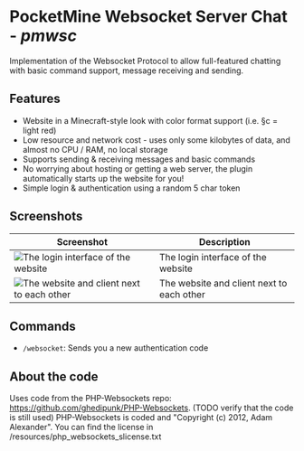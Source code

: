 # PocketMine Websocket Server Chat - _pmwsc_
Implementation of the Websocket Protocol to allow full-featured chatting with basic command support, message receiving and sending.
## Features
- Website in a Minecraft-style look with color format support (i.e. §c = light red)
- Low resource and network cost - uses only some kilobytes of data, and almost no CPU / RAM, no local storage
- Supports sending & receiving messages and basic commands
- No worrying about hosting or getting a web server, the plugin automatically starts up the website for you!
- Simple login & authentication using a random 5 char token
## Screenshots
| Screenshot | Description |
| --- | --- |
| ![The login interface of the website](https://github.com/thebigsmileXD/pmwsc/blob/master/resources/screenshots/web_chat.png) | The login interface of the website |
| ![The website and client next to each other](https://github.com/thebigsmileXD/pmwsc/blob/master/resources/screenshots/web_and_mc10.png) | The website and client next to each other |
## Commands
- `/websocket`: Sends you a new authentication code
## About the code
Uses code from the PHP-Websockets repo: https://github.com/ghedipunk/PHP-Websockets. (TODO verify that the code is still used)
PHP-Websockets is coded and "Copyright (c) 2012, Adam Alexander". You can find the license in /resources/php_websockets_slicense.txt